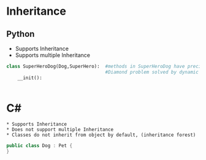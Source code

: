 # Inheritance
## Python
* Supports Inheritance
* Supports multiple Inheritance
```python
class SuperHeroDog(Dog,SuperHero):  #methods in SuperHeroDog have precidence, then Dog, then SuperHero in that order.
                                    #Diamond problem solved by dynamic ordering which solves the identicle parent problem.
    __init():
        
```

# C#
    * Supports Inheritance
    * Does not support multiple Inheritance
    * Classes do not inherit from object by default, (inheritance forest)
```C#
public class Dog : Pet {
}